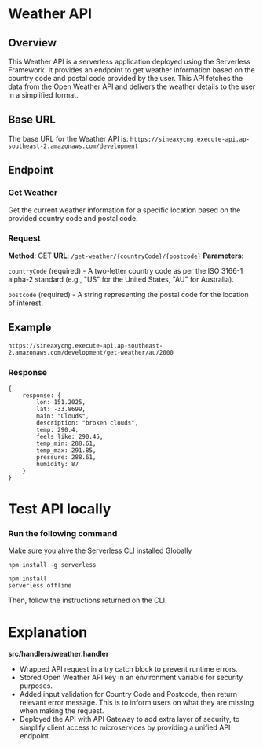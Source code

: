 # Weather API

## Overview

This Weather API is a serverless application deployed using the Serverless Framework. It provides an endpoint to get weather information based on the country code and postal code provided by the user. This API fetches the data from the Open Weather API and delivers the weather details to the user in a simplified format.

## Base URL

The base URL for the Weather API is:
`https://sineaxycng.execute-api.ap-southeast-2.amazonaws.com/development`

## Endpoint

### Get Weather

Get the current weather information for a specific location based on the provided country code and postal code.

### Request

**Method**: GET
**URL**: `/get-weather/{countryCode}/{postcode}`
**Parameters**:

`countryCode` (required) - A two-letter country code as per the ISO 3166-1 alpha-2 standard (e.g., "US" for the United States, "AU" for Australia).

`postcode` (required) - A string representing the postal code for the location of interest.

## Example

`https://sineaxycng.execute-api.ap-southeast-2.amazonaws.com/development/get-weather/au/2000`

### Response

```
{
    response: {
        lon: 151.2025,
        lat: -33.8699,
        main: "Clouds",
        description: "broken clouds",
        temp: 290.4,
        feels_like: 290.45,
        temp_min: 288.61,
        temp_max: 291.85,
        pressure: 288.61,
        humidity: 87
    }
}
```

# Test API locally

### Run the following command

Make sure you ahve the Serverless CLI installed Globally

```
npm install -g serverless
```

```
npm install
serverless offline
```

Then, follow the instructions returned on the CLI.

# Explanation

**src/handlers/weather.handler**

- Wrapped API request in a try catch block to prevent runtime errors.
- Stored Open Weather API key in an environment variable for security purposes.
- Added input validation for Country Code and Postcode, then return relevant error message. This is to inform users on what they are missing when making the request.
- Deployed the API with API Gateway to add extra layer of security, to simplify client access to microservices by providing a unified API endpoint.
